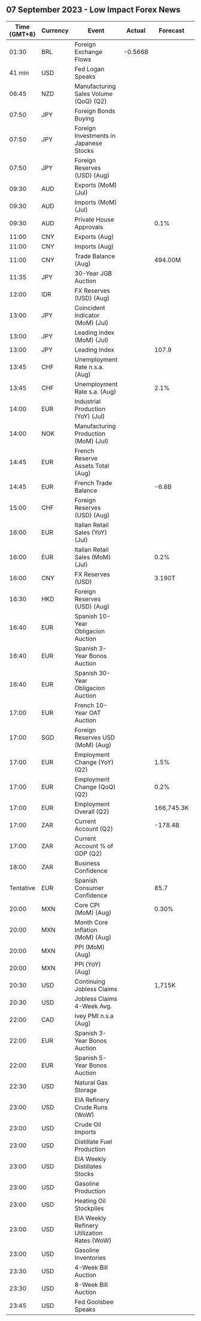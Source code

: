 ## 07 September 2023 - Low Impact Forex News

| Time (GMT+8) | Currency | Event | Actual | Forecast | Previous |
|------|----------|-------|--------|----------|----------|
| 01:30 | BRL | Foreign Exchange Flows | -0.566B |  | 1.922B |
| 41 min | USD | Fed Logan Speaks |  |  |  |
| 06:45 | NZD | Manufacturing Sales Volume (QoQ) (Q2) |  |  | -2.1% |
| 07:50 | JPY | Foreign Bonds Buying |  |  | 425.1B |
| 07:50 | JPY | Foreign Investments in Japanese Stocks |  |  | -603.8B |
| 07:50 | JPY | Foreign Reserves (USD) (Aug) |  |  | 1,253.7B |
| 09:30 | AUD | Exports (MoM) (Jul) |  |  | -2.0% |
| 09:30 | AUD | Imports (MoM) (Jul) |  |  | -4.0% |
| 09:30 | AUD | Private House Approvals |  | 0.1% | -1.3% |
| 11:00 | CNY | Exports (Aug) |  |  | -9.20M |
| 11:00 | CNY | Imports (Aug) |  |  | -6.90M |
| 11:00 | CNY | Trade Balance (Aug) |  | 494.00M | 575.70M |
| 11:35 | JPY | 30-Year JGB Auction |  |  | 1.593% |
| 12:00 | IDR | FX Reserves (USD) (Aug) |  |  | 137.70B |
| 13:00 | JPY | Coincident Indicator (MoM) (Jul) |  |  | 0.8% |
| 13:00 | JPY | Leading Index (MoM) (Jul) |  |  | -0.2% |
| 13:00 | JPY | Leading Index |  | 107.9 | 108.9 |
| 13:45 | CHF | Unemployment Rate n.s.a. (Aug) |  |  | 1.9% |
| 13:45 | CHF | Unemployment Rate s.a. (Aug) |  | 2.1% | 2.1% |
| 14:00 | EUR | Industrial Production (YoY) (Jul) |  |  | -1.83% |
| 14:00 | NOK | Manufacturing Production (MoM) (Jul) |  |  | 0.0% |
| 14:45 | EUR | French Reserve Assets Total (Aug) |  |  | 213,962.0M |
| 14:45 | EUR | French Trade Balance |  | -6.8B | -6.7B |
| 15:00 | CHF | Foreign Reserves (USD) (Aug) |  |  | 697.6B |
| 16:00 | EUR | Italian Retail Sales (YoY) (Jul) |  |  | 3.6% |
| 16:00 | EUR | Italian Retail Sales (MoM) (Jul) |  | 0.2% | -0.2% |
| 16:00 | CNY | FX Reserves (USD) |  | 3.190T | 3.204T |
| 16:30 | HKD | Foreign Reserves (USD) (Aug) |  |  | 421.60B |
| 16:40 | EUR | Spanish 10-Year Obligacion Auction |  |  | 3.605% |
| 16:40 | EUR | Spanish 3-Year Bonos Auction |  |  | 3.303% |
| 16:40 | EUR | Spanish 30-Year Obligacion Auction |  |  | 3.978% |
| 17:00 | EUR | French 10-Year OAT Auction |  |  | 3.09% |
| 17:00 | SGD | Foreign Reserves USD (MoM) (Aug) |  |  | 340.8B |
| 17:00 | EUR | Employment Change (YoY) (Q2) |  | 1.5% | 1.6% |
| 17:00 | EUR | Employment Change (QoQ) (Q2) |  | 0.2% | 0.6% |
| 17:00 | EUR | Employment Overall (Q2) |  | 166,745.3K | 166,419.1K |
| 17:00 | ZAR | Current Account (Q2) |  | -178.4B | -66.2B |
| 17:00 | ZAR | Current Account % of GDP (Q2) |  |  | -1.00% |
| 18:00 | ZAR | Business Confidence |  |  | 107.3 |
| Tentative | EUR | Spanish Consumer Confidence |  | 85.7 | 92.4 |
| 20:00 | MXN | Core CPI (MoM) (Aug) |  | 0.30% | 0.39% |
| 20:00 | MXN | Month Core Inflation (MoM) (Aug) |  |  | 6.64% |
| 20:00 | MXN | PPI (MoM) (Aug) |  |  | 0.30% |
| 20:00 | MXN | PPI (YoY) (Aug) |  |  | -0.80% |
| 20:30 | USD | Continuing Jobless Claims |  | 1,715K | 1,725K |
| 20:30 | USD | Jobless Claims 4-Week Avg. |  |  | 237.50K |
| 22:00 | CAD | Ivey PMI n.s.a (Aug) |  |  | 45.2 |
| 22:00 | EUR | Spanish 3-Year Bonos Auction |  |  | 3.303% |
| 22:00 | EUR | Spanish 5-Year Bonos Auction |  |  | 3.027% |
| 22:30 | USD | Natural Gas Storage |  |  | 32B |
| 23:00 | USD | EIA Refinery Crude Runs (WoW) |  |  | -0.173M |
| 23:00 | USD | Crude Oil Imports |  |  | -0.586M |
| 23:00 | USD | Distillate Fuel Production |  |  | -0.043M |
| 23:00 | USD | EIA Weekly Distillates Stocks |  |  | 1.235M |
| 23:00 | USD | Gasoline Production |  |  | 0.290M |
| 23:00 | USD | Heating Oil Stockpiles |  |  | 0.170M |
| 23:00 | USD | EIA Weekly Refinery Utilization Rates (WoW) |  |  | -1.2% |
| 23:00 | USD | Gasoline Inventories |  |  | -0.214M |
| 23:30 | USD | 4-Week Bill Auction |  |  | 5.280% |
| 23:30 | USD | 8-Week Bill Auction |  |  | 5.290% |
| 23:45 | USD | Fed Goolsbee Speaks |  |  |  |
